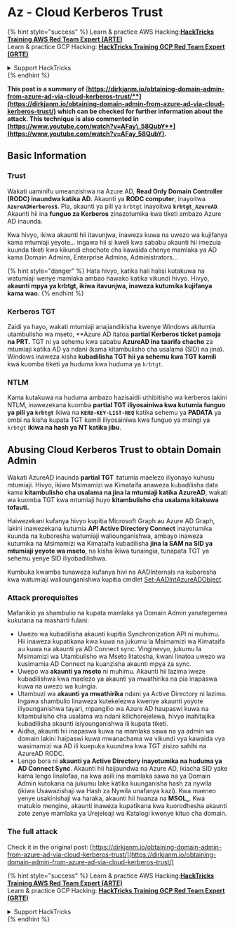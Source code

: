# Az - Cloud Kerberos Trust

{% hint style="success" %}
Learn & practice AWS Hacking:<img src="../../../../.gitbook/assets/image (1) (1) (1).png" alt="" data-size="line">[**HackTricks Training AWS Red Team Expert (ARTE)**](https://training.hacktricks.xyz/courses/arte)<img src="../../../../.gitbook/assets/image (1) (1) (1).png" alt="" data-size="line">\
Learn & practice GCP Hacking: <img src="../../../../.gitbook/assets/image (2).png" alt="" data-size="line">[**HackTricks Training GCP Red Team Expert (GRTE)**<img src="../../../../.gitbook/assets/image (2).png" alt="" data-size="line">](https://training.hacktricks.xyz/courses/grte)

<details>

<summary>Support HackTricks</summary>

* Check the [**subscription plans**](https://github.com/sponsors/carlospolop)!
* **Join the** 💬 [**Discord group**](https://discord.gg/hRep4RUj7f) or the [**telegram group**](https://t.me/peass) or **follow** us on **Twitter** 🐦 [**@hacktricks\_live**](https://twitter.com/hacktricks_live)**.**
* **Share hacking tricks by submitting PRs to the** [**HackTricks**](https://github.com/carlospolop/hacktricks) and [**HackTricks Cloud**](https://github.com/carlospolop/hacktricks-cloud) github repos.

</details>
{% endhint %}

**This post is a summary of** [**https://dirkjanm.io/obtaining-domain-admin-from-azure-ad-via-cloud-kerberos-trust/**](https://dirkjanm.io/obtaining-domain-admin-from-azure-ad-via-cloud-kerberos-trust/) **which can be checked for further information about the attack. This technique is also commented in** [**https://www.youtube.com/watch?v=AFay\_58QubY**](https://www.youtube.com/watch?v=AFay_58QubY)**.**

## Basic Information

### Trust

Wakati uaminifu umeanzishwa na Azure AD, **Read Only Domain Controller (RODC) inaundwa katika AD.** Akaunti ya **RODC computer**, inayoitwa **`AzureADKerberos$`**. Pia, akaunti ya pili ya `krbtgt` inayoitwa **`krbtgt_AzureAD`**. Akaunti hii ina **funguo za Kerberos** zinazotumika kwa tiketi ambazo Azure AD inaunda.

Kwa hivyo, ikiwa akaunti hii itavunjwa, inaweza kuwa na uwezo wa kujifanya kama mtumiaji yeyote... ingawa hii si kweli kwa sababu akaunti hii imezuia kuunda tiketi kwa kikundi chochote cha kawaida chenye mamlaka ya AD kama Domain Admins, Enterprise Admins, Administrators...

{% hint style="danger" %}
Hata hivyo, katika hali halisi kutakuwa na watumiaji wenye mamlaka ambao hawako katika vikundi hivyo. Hivyo, **akaunti mpya ya krbtgt, ikiwa itavunjwa, inaweza kutumika kujifanya kama wao.**
{% endhint %}

### Kerberos TGT

Zaidi ya hayo, wakati mtumiaji anajiandikisha kwenye Windows akitumia utambulisho wa mseto, **Azure AD itatoa **partial Kerberos ticket pamoja na PRT.** TGT ni ya sehemu kwa sababu **AzureAD ina taarifa chache** za mtumiaji katika AD ya ndani (kama kitambulisho cha usalama (SID) na jina).\
Windows inaweza kisha **kubadilisha TGT hii ya sehemu kwa TGT kamili** kwa kuomba tiketi ya huduma kwa huduma ya `krbtgt`.

### NTLM

Kama kutakuwa na huduma ambazo hazisaidii uthibitisho wa kerberos lakini NTLM, inawezekana kuomba **partial TGT iliyosainiwa kwa kutumia funguo ya pili ya `krbtgt`** ikiwa na **`KERB-KEY-LIST-REQ`** katika sehemu ya **PADATA** ya ombi na kisha kupata TGT kamili iliyosainiwa kwa funguo ya msingi ya `krbtgt` **ikiwa na hash ya NT katika jibu**.

## Abusing Cloud Kerberos Trust to obtain Domain Admin <a href="#abusing-cloud-kerberos-trust-to-obtain-domain-admin" id="abusing-cloud-kerberos-trust-to-obtain-domain-admin"></a>

Wakati AzureAD inaunda **partial TGT** itatumia maelezo iliyonayo kuhusu mtumiaji. Hivyo, ikiwa Msimamizi wa Kimataifa anaweza kubadilisha data kama **kitambulisho cha usalama na jina la mtumiaji katika AzureAD**, wakati wa kuomba TGT kwa mtumiaji huyo **kitambulisho cha usalama kitakuwa tofauti.**

Haiwezekani kufanya hivyo kupitia Microsoft Graph au Azure AD Graph, lakini inawezekana kutumia **API Active Directory Connect** inayotumika kuunda na kuboresha watumiaji waliounganishwa, ambayo inaweza kutumika na Msimamizi wa Kimataifa kubadilisha **jina la SAM na SID ya mtumiaji yeyote wa mseto**, na kisha ikiwa tunaingia, tunapata TGT ya sehemu yenye SID iliyobadilishwa.

Kumbuka kwamba tunaweza kufanya hivi na AADInternals na kuboresha kwa watumiaji waliounganishwa kupitia cmdlet [Set-AADIntAzureADObject](https://aadinternals.com/aadinternals/#set-aadintazureadobject-a).

### Attack prerequisites <a href="#attack-prerequisites" id="attack-prerequisites"></a>

Mafanikio ya shambulio na kupata mamlaka ya Domain Admin yanategemea kukutana na masharti fulani:

* Uwezo wa kubadilisha akaunti kupitia Synchronization API ni muhimu. Hii inaweza kupatikana kwa kuwa na jukumu la Msimamizi wa Kimataifa au kuwa na akaunti ya AD Connect sync. Vinginevyo, jukumu la Msimamizi wa Utambulisho wa Mseto litatosha, kwani linatoa uwezo wa kusimamia AD Connect na kuanzisha akaunti mpya za sync.
* Uwepo wa **akaunti ya mseto** ni muhimu. Akaunti hii lazima iweze kubadilishwa kwa maelezo ya akaunti ya mwathirika na pia inapaswa kuwa na uwezo wa kuingia.
* Utambuzi wa **akaunti ya mwathirika** ndani ya Active Directory ni lazima. Ingawa shambulio linaweza kutekelezwa kwenye akaunti yoyote iliyounganishwa tayari, mpangilio wa Azure AD haupaswi kuwa na kitambulisho cha usalama wa ndani kilichorejelewa, hivyo inahitajika kubadilisha akaunti isiyounganishwa ili kupata tiketi.
* Aidha, akaunti hii inapaswa kuwa na mamlaka sawa na ya admin wa domain lakini haipaswi kuwa mwanachama wa vikundi vya kawaida vya wasimamizi wa AD ili kuepuka kuundwa kwa TGT zisizo sahihi na AzureAD RODC.
* Lengo bora ni **akaunti ya Active Directory inayotumika na huduma ya AD Connect Sync**. Akaunti hii haijaundwa na Azure AD, ikiacha SID yake kama lengo linalofaa, na kwa asili ina mamlaka sawa na ya Domain Admin kutokana na jukumu lake katika kuunganisha hash za nywila (ikiwa Usawazishaji wa Hash za Nywila unafanya kazi). Kwa maeneo yenye usakinishaji wa haraka, akaunti hii huanza na **MSOL\_**. Kwa matukio mengine, akaunti inaweza kupatikana kwa kuorodhesha akaunti zote zenye mamlaka ya Urejeleaji wa Katalogi kwenye kituo cha domain.

### The full attack <a href="#the-full-attack" id="the-full-attack"></a>

Check it in the original post: [https://dirkjanm.io/obtaining-domain-admin-from-azure-ad-via-cloud-kerberos-trust/](https://dirkjanm.io/obtaining-domain-admin-from-azure-ad-via-cloud-kerberos-trust/)

{% hint style="success" %}
Learn & practice AWS Hacking:<img src="../../../../.gitbook/assets/image (1) (1) (1).png" alt="" data-size="line">[**HackTricks Training AWS Red Team Expert (ARTE)**](https://training.hacktricks.xyz/courses/arte)<img src="../../../../.gitbook/assets/image (1) (1) (1).png" alt="" data-size="line">\
Learn & practice GCP Hacking: <img src="../../../../.gitbook/assets/image (2).png" alt="" data-size="line">[**HackTricks Training GCP Red Team Expert (GRTE)**<img src="../../../../.gitbook/assets/image (2).png" alt="" data-size="line">](https://training.hacktricks.xyz/courses/grte)

<details>

<summary>Support HackTricks</summary>

* Check the [**subscription plans**](https://github.com/sponsors/carlospolop)!
* **Join the** 💬 [**Discord group**](https://discord.gg/hRep4RUj7f) or the [**telegram group**](https://t.me/peass) or **follow** us on **Twitter** 🐦 [**@hacktricks\_live**](https://twitter.com/hacktricks_live)**.**
* **Share hacking tricks by submitting PRs to the** [**HackTricks**](https://github.com/carlospolop/hacktricks) and [**HackTricks Cloud**](https://github.com/carlospolop/hacktricks-cloud) github repos.

</details>
{% endhint %}
